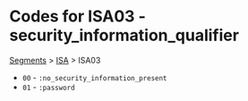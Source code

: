 # Codes for ISA03 - security_information_qualifier
[Segments](../segments.md) > [ISA](../segments/ISA.md) > ISA03
* `00` - `:no_security_information_present`
* `01` - `:password`
